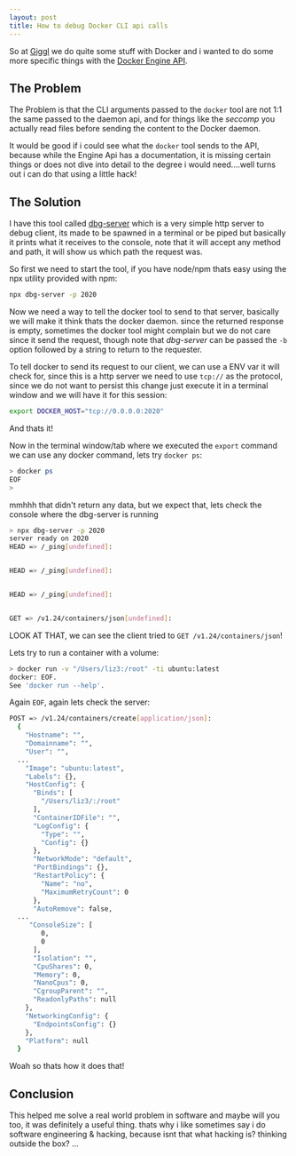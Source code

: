 ```yaml
---
layout: post
title: How to debug Docker CLI api calls
---
```

So at [Giggl](https://giggl.app) we do quite some stuff with Docker and i wanted to do some more specific things with the [Docker Engine API](https://docs.docker.com/engine/api/v1.41/).

## The Problem
The Problem is that the CLI arguments passed to the `docker` tool are not 1:1 the same passed to the daemon api, and for things like the *seccomp* you actually read files before sending the content to the Docker daemon.

It would be good if i could see what the `docker` tool sends to the API, because while the Engine Api has a documentation, it is missing certain things or does not dive into detail to the degree i would need....well turns out i can do that using a little hack!

## The Solution
I have this tool called [dbg-server](https://github.com/liz3/dbg-server) which is a very simple http server to debug client, its made to be spawned in a terminal or be piped but basically it prints what it receives to the console, note that it will accept any method and path, it will show us which path the request was.

So first we need to start the tool, if you have node/npm thats easy using the npx utility provided with npm:
```sh
npx dbg-server -p 2020
```

Now we need a way to tell the docker tool to send to that server, basically we will make it think thats the docker daemon. since the returned response is empty, sometimes the docker tool might complain but we do not care since it send the request, though note that *dbg-server* can be passed the `-b` option followed by a string to return to the requester.

To tell docker to send its request to our client, we can use a ENV var it will check for, since this is a http server we need to use `tcp://` as the protocol, since we do not want to persist this change just execute it in a terminal window and we will have it for this session:
```sh
export DOCKER_HOST="tcp://0.0.0.0:2020"
```
And thats it!

Now in the terminal window/tab where we executed the `export` command we can use any docker command, lets try `docker ps`:
```sh
> docker ps
EOF
>
```
mmhhh that didn't return any data, but we expect that, lets check the console where the dbg-server is running
```sh
> npx dbg-server -p 2020
server ready on 2020
HEAD => /_ping[undefined]:


HEAD => /_ping[undefined]:


HEAD => /_ping[undefined]:


GET => /v1.24/containers/json[undefined]:

```
LOOK AT THAT, we can see the client tried to `GET /v1.24/containers/json`!

Lets try to run a container with a volume:
```sh
> docker run -v "/Users/liz3:/root" -ti ubuntu:latest
docker: EOF.
See 'docker run --help'.
```
Again `EOF`, again lets check the server:
```sh
POST => /v1.24/containers/create[application/json]:
  {
    "Hostname": "",
    "Domainname": "",
    "User": "",
  ...
    "Image": "ubuntu:latest",
    "Labels": {},
    "HostConfig": {
      "Binds": [
        "/Users/liz3/:/root"
      ],
      "ContainerIDFile": "",
      "LogConfig": {
        "Type": "",
        "Config": {}
      },
      "NetworkMode": "default",
      "PortBindings": {},
      "RestartPolicy": {
        "Name": "no",
        "MaximumRetryCount": 0
      },
      "AutoRemove": false,
  ...
     "ConsoleSize": [
        0,
        0
      ],
      "Isolation": "",
      "CpuShares": 0,
      "Memory": 0,
      "NanoCpus": 0,
      "CgroupParent": "",
      "ReadonlyPaths": null
    },
    "NetworkingConfig": {
      "EndpointsConfig": {}
    },
    "Platform": null
  }
```
Woah so thats how it does that!

## Conclusion
This helped me solve a real world problem in software and maybe will you too, it was definitely a useful thing. thats why i like sometimes say i do software engineering & hacking, because isnt that what hacking is? thinking outside the box?
...

